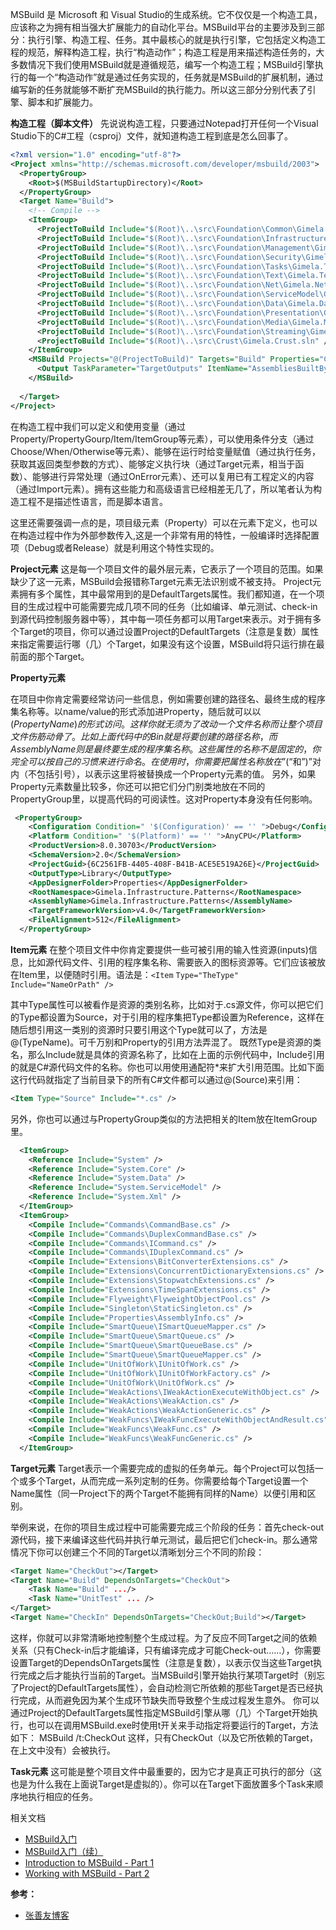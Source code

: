 MSBuild 是 Microsoft 和 Visual Studio的生成系统。它不仅仅是一个构造工具，应该称之为拥有相当强大扩展能力的自动化平台。MSBuild平台的主要涉及到三部分：执行引擎、构造工程、任务。其中最核心的就是执行引擎，它包括定义构造工程的规范，解释构造工程，执行“构造动作”；构造工程是用来描述构造任务的，大多数情况下我们使用MSBuild就是遵循规范，编写一个构造工程；MSBuild引擎执行的每一个“构造动作”就是通过任务实现的，任务就是MSBuild的扩展机制，通过编写新的任务就能够不断扩充MSBuild的执行能力。所以这三部分分别代表了引擎、脚本和扩展能力。

**构造工程（脚本文件）**
先说说构造工程，只要通过Notepad打开任何一个Visual Studio下的C#工程（csproj）文件，就知道构造工程到底是怎么回事了。

```xml
<?xml version="1.0" encoding="utf-8"?>
<Project xmlns="http://schemas.microsoft.com/developer/msbuild/2003">
  <PropertyGroup>
    <Root>$(MSBuildStartupDirectory)</Root>
  </PropertyGroup>
  <Target Name="Build">
    <!-- Compile -->
    <ItemGroup> 
      <ProjectToBuild Include="$(Root)\..\src\Foundation\Common\Gimela.Common.sln" />
      <ProjectToBuild Include="$(Root)\..\src\Foundation\Infrastructure\Gimela.Infrastructure.sln" />
      <ProjectToBuild Include="$(Root)\..\src\Foundation\Management\Gimela.Management.sln" />
      <ProjectToBuild Include="$(Root)\..\src\Foundation\Security\Gimela.Security.sln" />
      <ProjectToBuild Include="$(Root)\..\src\Foundation\Tasks\Gimela.Tasks.sln" />
      <ProjectToBuild Include="$(Root)\..\src\Foundation\Text\Gimela.Text.sln" />
      <ProjectToBuild Include="$(Root)\..\src\Foundation\Net\Gimela.Net.sln" />
      <ProjectToBuild Include="$(Root)\..\src\Foundation\ServiceModel\Gimela.ServiceModel.sln" />
      <ProjectToBuild Include="$(Root)\..\src\Foundation\Data\Gimela.Data.sln" />
      <ProjectToBuild Include="$(Root)\..\src\Foundation\Presentation\Gimela.Presentation.sln" />
      <ProjectToBuild Include="$(Root)\..\src\Foundation\Media\Gimela.Media.sln" />
      <ProjectToBuild Include="$(Root)\..\src\Foundation\Streaming\Gimela.Streaming.sln" />   
      <ProjectToBuild Include="$(Root)\..\src\Crust\Gimela.Crust.sln" />      
    </ItemGroup>
    <MSBuild Projects="@(ProjectToBuild)" Targets="Build" Properties="Configuration=Debug;">
      <Output TaskParameter="TargetOutputs" ItemName="AssembliesBuiltByChildProjects" />
    </MSBuild>
    
  </Target>
</Project>
```

在构造工程中我们可以定义和使用变量（通过Property/PropertyGourp/Item/ItemGroup等元素），可以使用条件分支（通过Choose/When/Otherwise等元素）、能够在运行时给变量赋值（通过执行任务，获取其返回类型参数的方式）、能够定义执行块（通过Target元素，相当于函数）、能够进行异常处理（通过OnError元素）、还可以复用已有工程定义的内容（通过Import元素）。拥有这些能力和高级语言已经相差无几了，所以笔者认为构造工程不是描述性语言，而是脚本语言。

这里还需要强调一点的是，项目级元素（Property）可以在元素下定义，也可以在构造过程中作为外部参数传入,这是一个非常有用的特性，一般编译时选择配置项（Debug或者Release）就是利用这个特性实现的。

**Project元素**
这是每一个项目文件的最外层元素，它表示了一个项目的范围。如果缺少了这一元素，MSBuild会报错称Target元素无法识别或不被支持。
Project元素拥有多个属性，其中最常用到的是DefaultTargets属性。我们都知道，在一个项目的生成过程中可能需要完成几项不同的任务（比如编译、单元测试、check-in到源代码控制服务器中等），其中每一项任务都可以用Target来表示。对于拥有多个Target的项目，你可以通过设置Project的DefaultTargets（注意是复数）属性来指定需要运行哪（几）个Target，如果没有这个设置，MSBuild将只运行排在最前面的那个Target。

**Property元素**

在项目中你肯定需要经常访问一些信息，例如需要创建的路径名、最终生成的程序集名称等。以name/value的形式添加进Property，随后就可以以$(PropertyName)的形式访问。这样你就无须为了改动一个文件名称而让整个项目文件伤筋动骨了。比如上面代码中的Bin就是将要创建的路径名称，而AssemblyName则是最终要生成的程序集名称。这些属性的名称不是固定的，你完全可以按自己的习惯来进行命名。在使用时，你需要把属性名称放在”$(“和”)”对内（不包括引号），以表示这里将被替换成一个Property元素的值。
另外，如果Property元素数量比较多，你还可以把它们分门别类地放在不同的PropertyGroup里，以提高代码的可阅读性。这对Property本身没有任何影响。

```xml
 <PropertyGroup>
    <Configuration Condition=" '$(Configuration)' == '' ">Debug</Configuration>
    <Platform Condition=" '$(Platform)' == '' ">AnyCPU</Platform>
    <ProductVersion>8.0.30703</ProductVersion>
    <SchemaVersion>2.0</SchemaVersion>
    <ProjectGuid>{6C2561FB-4405-408F-B41B-ACE5E519A26E}</ProjectGuid>
    <OutputType>Library</OutputType>
    <AppDesignerFolder>Properties</AppDesignerFolder>
    <RootNamespace>Gimela.Infrastructure.Patterns</RootNamespace>
    <AssemblyName>Gimela.Infrastructure.Patterns</AssemblyName>
    <TargetFrameworkVersion>v4.0</TargetFrameworkVersion>
    <FileAlignment>512</FileAlignment>
  </PropertyGroup>
```

**Item元素**
在整个项目文件中你肯定要提供一些可被引用的输入性资源(inputs)信息，比如源代码文件、引用的程序集名称、需要嵌入的图标资源等。它们应该被放在Item里，以便随时引用。语法是：`<Item` `Type="TheType" Include="NameOrPath" />`

其中Type属性可以被看作是资源的类别名称，比如对于.cs源文件，你可以把它们的Type都设置为Source，对于引用的程序集把Type都设置为Reference，这样在随后想引用这一类别的资源时只要引用这个Type就可以了，方法是@(TypeName)。可千万别和Property的引用方法弄混了。
既然Type是资源的类名，那么Include就是具体的资源名称了，比如在上面的示例代码中，Include引用的就是C#源代码文件的名称。你也可以用使用通配符*来扩大引用范围。比如下面这行代码就指定了当前目录下的所有C#文件都可以通过@(Source)来引用：

```xml
<Item Type="Source" Include="*.cs" />
```

另外，你也可以通过与PropertyGroup类似的方法把相关的Item放在ItemGroup里。

```xml
  <ItemGroup>
    <Reference Include="System" />
    <Reference Include="System.Core" />
    <Reference Include="System.Data" />
    <Reference Include="System.ServiceModel" />
    <Reference Include="System.Xml" />
  </ItemGroup>
  <ItemGroup>
    <Compile Include="Commands\CommandBase.cs" />
    <Compile Include="Commands\DuplexCommandBase.cs" />
    <Compile Include="Commands\ICommand.cs" />
    <Compile Include="Commands\IDuplexCommand.cs" />
    <Compile Include="Extensions\BitConverterExtensions.cs" />
    <Compile Include="Extensions\ConcurrentDictionaryExtensions.cs" />
    <Compile Include="Extensions\StopwatchExtensions.cs" />
    <Compile Include="Extensions\TimeSpanExtensions.cs" />
    <Compile Include="Flyweight\FlyweightObjectPool.cs" />
    <Compile Include="Singleton\StaticSingleton.cs" />
    <Compile Include="Properties\AssemblyInfo.cs" />
    <Compile Include="SmartQueue\ISmartQueueMapper.cs" />
    <Compile Include="SmartQueue\SmartQueue.cs" />
    <Compile Include="SmartQueue\SmartQueueBase.cs" />
    <Compile Include="SmartQueue\SmartQueueMapper.cs" />
    <Compile Include="UnitOfWork\IUnitOfWork.cs" />
    <Compile Include="UnitOfWork\IUnitOfWorkFactory.cs" />
    <Compile Include="UnitOfWork\UnitOfWork.cs" />
    <Compile Include="WeakActions\IWeakActionExecuteWithObject.cs" />
    <Compile Include="WeakActions\WeakAction.cs" />
    <Compile Include="WeakActions\WeakActionGeneric.cs" />
    <Compile Include="WeakFuncs\IWeakFuncExecuteWithObjectAndResult.cs" />
    <Compile Include="WeakFuncs\WeakFunc.cs" />
    <Compile Include="WeakFuncs\WeakFuncGeneric.cs" />
  </ItemGroup>
```

**Target元素**
Target表示一个需要完成的虚拟的任务单元。每个Project可以包括一个或多个Target，从而完成一系列定制的任务。你需要给每个Target设置一个Name属性（同一Project下的两个Target不能拥有同样的Name）以便引用和区别。

举例来说，在你的项目生成过程中可能需要完成三个阶段的任务：首先check-out源代码，接下来编译这些代码并执行单元测试，最后把它们check-in。那么通常情况下你可以创建三个不同的Target以清晰划分三个不同的阶段：

```xml
<Target Name="CheckOut"></Target>
<Target Name="Build" DependsOnTargets="CheckOut">
    <Task Name="Build" .../>
    <Task Name="UnitTest" ... />
</Target>
<Target Name="CheckIn" DependsOnTargets="CheckOut;Build"></Target>
```

这样，你就可以非常清晰地控制整个生成过程。为了反应不同Target之间的依赖关系（只有Check-in后才能编译，只有编译完成才可能Check-out……），你需要设置Target的DependsOnTargets属性（注意是复数），以表示仅当这些Target执行完成之后才能执行当前的Target。当MSBuild引擎开始执行某项Target时（别忘了Project的DefaultTargets属性），会自动检测它所依赖的那些Target是否已经执行完成，从而避免因为某个生成环节缺失而导致整个生成过程发生意外。
你可以通过Project的DefaultTargets属性指定MSBuild引擎从哪（几）个Target开始执行，也可以在调用MSBuild.exe时使用t开关来手动指定将要运行的Target，方法如下：
MSBuild /t:CheckOut 这样，只有CheckOut（以及它所依赖的Target，在上文中没有）会被执行。

**Task元素**
这可能是整个项目文件中最重要的，因为它才是真正可执行的部分（这也是为什么我在上面说Target是虚拟的）。你可以在Target下面放置多个Task来顺序地执行相应的任务。

 

相关文档

- [MSBuild入门](http://www.cnblogs.com/linianhui/archive/2012/08/30/2662648.html)
- [MSBuild入门（续）](http://www.cnblogs.com/linianhui/archive/2012/09/01/2666104.html)
- [Introduction to MSBuild - Part 1](http://www.codeproject.com/Articles/465087/Introduction-to-MSBuild-Part-1)
- [Working with MSBuild - Part 2](http://www.codeproject.com/Articles/468855/Working-with-MSBuild-Part-2)



**参考：**

- [张善友博客](https://www.cnblogs.com/shanyou/)